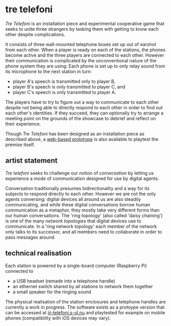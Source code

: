 <mmm-embed path="boxes" nolink></mmm-embed>
tre telefoni
============

*Tre Telefoni* is an installation piece and experimental cooperative game that seeks to unite three strangers by
tasking them with getting to know each other despite complications.

It consists of three wall-mounted telephone boxes set up out of earshot from each other.
When a player is ready on each of the stations, the phones become active and the three players are connected to each other.
However their communication is complicated by the unconventional nature of the phone system they are using:
Each phone is set up to only relay sound from its microphone to the next station in turn:

- player A's speech is transmitted only to player B,
- player B's speech is only transmitted to player C, and
- player C's speech is only transmitted to player A.

<mmm-embed path="heads" nolink></mmm-embed>

The players have to try to figure out a way to communicate to each other despite not being able to directly respond to each other in order to find out each other's identities.
If they succeed, they can optionally try to arrange a meeting point on the grounds of the showcase to debrief and reflect on their experience.

Though *Tre Telefoni* has been designed as an installation piece as described above,
a [web-based prototype][proto] is also available to playtest the premise itself.

artist statement
----------------
*Tre telefoni* seeks to challenge our notion of *conversation* by letting us experience a mode of communication designed for use by digital agents.

Conversation traditionally presumes bidirectionality and a way for its subjects to respond directly to each other.
However we are not the only agents conversing: digital devices all around us are also steadily communicating, and while these digital conversations borrow human communication as a metaphor, they mostly take very different forms than our human conversations.
The 'ring topology' (also called 'daisy chaining') is one of the many *network topologies* that digital devices use to communicate.
In a 'ring network topology' each member of the network only talks to its successor, and all members need to collaborate in order to pass messages around.

technical realisation
---------------------
Each station is powered by a single-board computer (Raspberry Pi) connected to
- a USB headset (remade into a telephone handle)
- an ethernet switch shared by all stations to network them together
- a small speaker for the ringing sound

The physical realisation of the station enclosures and telephone handles are currently a work in progress.
The software exists as a protoype version that can be accessed at [iii-telefoni.s-ol.nu][proto]
and playtested for example on mobile phones (compatibility with iOS devices may vary).

[proto]: //iii-telefoni.s-ol.nu
